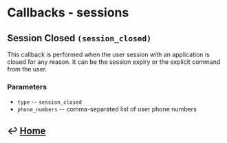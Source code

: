 Callbacks - sessions
====================


Session Closed `(session_closed)`
---------------------------------

This callback is performed when the user session with an application is
closed for any reason. It can be the session expiry or the explicit
command from the user.

### Parameters

-   `type` -- `session_closed`
-   `phone_numbers` -- comma-separated list of user phone numbers


&#8617; [Home](https://github.com/RecessMobile/API)
--------------